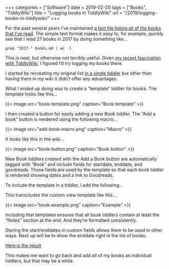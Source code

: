 +++
categories = ["Software"]
date = 2019-02-20
tags = ["Books", "TiddlyWiki"]
title = "Logging books in TiddlyWiki"
url = "/2019/logging-books-in-tiddlywiki/"
+++

For the past several years I’ve maintained [a text file listing all of the books that I’ve read][1]. The simple text format makes it easy to, for example, quickly see that I read 27 books in 2017 by doing something like…

`grep "2017-" books.md | wc -l`

This is neat, but otherwise not terribly useful. Given [my recent fascination with TiddlyWiki][2], I figured I’d try logging my books there.

I started by recreating my original list [in a single tiddler][3] but other than having them in my wiki it didn’t offer any advantages.

What I ended up doing was to create a “template” tiddler for books. The template looks like this…


{{< image src="book-template.png" caption="Book template" >}}


I then created a button for easily adding a new Book tiddler. The “Add a book” button is rendered using the following macro…

{{< image src="add-book-macro.png" caption="Macro" >}}


It looks like this in the wiki…

{{< image src="book-button.png" caption="Book button" >}}


New Book tiddlers created with the Add a Book button are automatically tagged with “Book” and include fields for startdate, enddate, and goodreads. Those fields are used by the template so that each book tiddler is rendered showing dates and a link to Goodreads.

To include the template in a tiddler, I add the following…

This transcludes the custom view template like this…

{{< image src="book-example.png" caption="Example" >}}

Including that templates ensures that all book tiddlers contain at least the “Notes” section at the end. And they’re formatted consistently.

Storing the start/enddates in custom fields allows them to be used in other ways. Next up will be to show the enddate right in the list of books.

[Here is the result][4]

This makes me want to go back and add _all_ of my books as individual tiddlers, but that may be a while.

 [1]: https://www.baty.net/books/
 [2]: https://rudimentarylathe.org
 [3]: https://rudimentarylathe.org/#Books%20archive
 [4]: https://rudimentarylathe.org/#Books